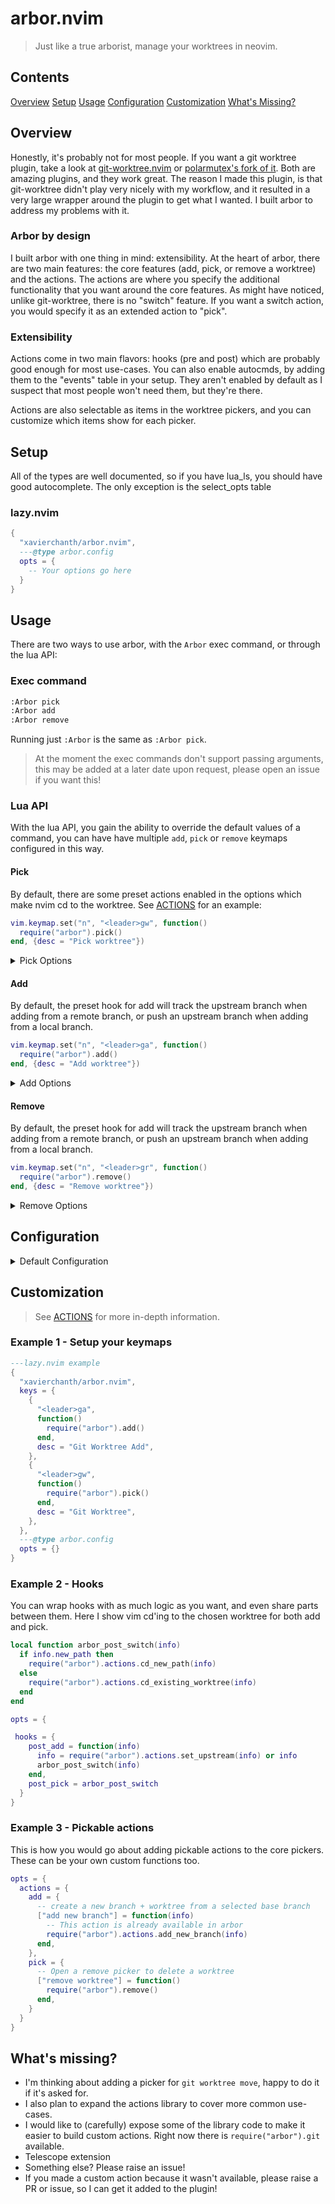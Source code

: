 # arbor.nvim

> Just like a true arborist, manage your worktrees in neovim.

## Contents

[Overview](#Overview)
[Setup](#Setup)
[Usage](#Usage)
[Configuration](#Configuration)
[Customization](#Customization)
[What's Missing?](#What's-Missing?)

## Overview

Honestly, it's probably not for most people. If you want a git worktree plugin,
take a look at
[git-worktree.nvim](https://github.com/ThePrimeagen/git-worktree.nvim) or
[polarmutex's fork of it](https://github.com/polarmutex/git-worktree.nvim).
Both are amazing plugins, and they work great. The reason I made this plugin, is
that git-worktree didn't play very nicely with my workflow, and it resulted in
a very large wrapper around the plugin to get what I wanted. I built arbor to 
address my problems with it.

### Arbor by design

I built arbor with one thing in mind: extensibility. At the heart of arbor,
there are two main features: the core features (add, pick, or remove a worktree)
and the actions. The actions are where you specify the additional functionality
that you want around the core features. As might have noticed, unlike
git-worktree, there is no "switch" feature. If you want a switch action, you
would specify it as an extended action to "pick".

### Extensibility

Actions come in two main flavors: hooks (pre and post) which are probably good
enough for most use-cases. You can also enable autocmds, by adding them to the
"events" table in your setup. They aren't enabled by default as I suspect that
most people won't need them, but they're there.

Actions are also selectable as items in the worktree pickers, and you can
customize which items show for each picker.

## Setup

All of the types are well documented, so if you have lua_ls, you should have
good autocomplete. The only exception is the select_opts table

### lazy.nvim

```lua
{
  "xavierchanth/arbor.nvim",
  ---@type arbor.config
  opts = {
    -- Your options go here
  }
}
```

## Usage

There are two ways to use arbor, with the `Arbor` exec command, or through the
lua API:

### Exec command

```sh
:Arbor pick
:Arbor add
:Arbor remove
```

Running just `:Arbor` is the same as `:Arbor pick`.

> At the moment the exec commands don't support passing arguments, this may be
> added at a later date upon request, please open an issue if you want this!

### Lua API

With the lua API, you gain the ability to override the default values of a
command, you can have have multiple `add`, `pick` or `remove` keymaps configured
in this way.

#### Pick

By default, there are some preset actions enabled in the options which make
nvim cd to the worktree. See [ACTIONS](./ACTIONS.md#Wrapping-Functions) for an example:

```lua
vim.keymap.set("n", "<leader>gw", function()
  require("arbor").pick()
end, {desc = "Pick worktree"})
```

<details>
<summary>Pick Options</summary>

```lua
require("arbor").pick({
  hooks = {
    pre = function(info) end, -- Add a pre-hook
    post = function(info) end, -- Add a post-hook
  },
  preserve_default_hooks = true, -- Whether to also run the hooks in your config
  select_opts = nil, -- Passed to vim.ui.select/telescope/fzf for initial selection
  show_actions = true, -- show actions (the ones as selectable items)
  show_remote_branches = false, -- Include remote branches
})
```

</details>

#### Add

By default, the preset hook for add will track the upstream branch when adding
from a remote branch, or push an upstream branch when adding from a local branch.

```lua
vim.keymap.set("n", "<leader>ga", function()
  require("arbor").add()
end, {desc = "Add worktree"})
```


<details>
<summary>Add Options</summary>

```lua
require("arbor").add({
  hooks = {
    pre = function(info) end, -- Add a pre-hook
    post = function(info) end, -- Add a post-hook
  },
  preserve_default_hooks = true, -- Whether to also run the hooks in your config
  on_existing = function(info) end, -- Special hook to handle when the selected branch already exists
  path_input_opts = nil, -- Passed to vim.ui.input when prompted for worktree path
  branch_input_opts = nil, -- Passed to vim.ui.input when prompted for new branch name
  select_opts = nil, -- Passed to vim.ui.select/telescope/fzf for initial selection
  path_style = "smart", -- How we detect path name for a git ref
  -- Other options: "same", "basename", "prompt", function(git_info: arbor.git.info, local_branches?: string[]): string
  branch_style = "path", -- path will set the branch name to the same as the resolved path (relative to base)
  -- Other options: "git", "prompt"
  show_remote_branches = true, -- Include remote branches
  branch_pattern = nil, -- Filter branches with pattern (see man git-for-each-ref)
  show_actions = true, -- Show actions by default
})
```

</details>

#### Remove

By default, the preset hook for add will track the upstream branch when adding
from a remote branch, or push an upstream branch when adding from a local branch.

```lua
vim.keymap.set("n", "<leader>gr", function()
  require("arbor").remove()
end, {desc = "Remove worktree"})
```


<details>
<summary>Remove Options</summary>

```lua
require("arbor").remove({
  hooks = {
    pre = function(info) end, -- Add a pre-hook
    post = function(info) end, -- Add a post-hook
  },
  preserve_default_hooks = true, -- Whether to also run the hooks in your config
  select_opts = nil, -- Passed to vim.ui.select/telescope/fzf for initial selection
  branch_pattern = nil, -- Filter branches with pattern (see man git-for-each-ref)
  show_actions = true, -- show actions as selectable items
  force = false, -- pass force to git worktree remove
})
```

</details>

## Configuration

<details>
<summary>Default Configuration</summary>

  ```lua
opts = {
	apply_recommended = true, -- apply recommended settings
	-- this is aimed at providing a better out of the box experience, but
	-- can be disabled for a cleaner base for adding customization
	select = "vim", -- Which selector to use, other options: "telescope", "fzf"
	input = "vim", -- Only vim is available right not (vim.ui.input)
	highlight = {
		action = "String", -- highlight group for actions when using telescope/fzf
		branch = "Function", -- highlight group for branches when using telescope/fzf
	},
	notify = {
		lib = false, -- suppress warnings about importing the arbor.lib
		---@type boolean
		enabled = true, -- whether to enable notifications
		---@type integer|nil
		level = nil, -- maximum level that logs will show for
		---@type table|nil
		opts = nil, -- options table to pass to vim.notify
	},
	settings = {
		add = {
			--- Input options
			path_input_opts = nil, -- Passed to vim.ui.input when prompted for worktree path
			branch_input_opts = nil, -- Passed to vim.ui.input when prompted for new branch name
			select_opts = nil, -- Passed to vim.ui.select/telescope/fzf for initial selection

			--- Naming resolution
			path_style = "smart", -- How we detect path name for a git ref
			-- Other options: "same", "basename", "prompt", function(git_info: arbor.git.info, local_branches?: string[]): string
			branch_style = "path", -- path will set the branch name to the same as the resolved path (relative to base)
			-- Other options: "git", "prompt"

			--- Git options
			show_remote_branches = true, -- Include remote branches
			branch_pattern = nil, -- Filter branches with pattern (see man git-for-each-ref)
			show_actions = true, -- Show actions by default
		},
		remove = {
			select_opts = nil, -- Passed to vim.ui.select/telescope/fzf for initial selection
			branch_pattern = nil, -- Filter branches with pattern (see man git-for-each-ref)

			--- Git options
			show_actions = true, -- show actions as selectable items
			force = false, -- pass force to git worktree remove
		},
		pick = {
			select_opts = nil, -- Passed to vim.ui.select/telescope/fzf for initial selection

			--- Git options
			show_actions = true, -- show actions as selectable items
			show_remote_branches = false, -- Include remote branches
		},
	},
	git = {
		binary = "git", -- path to the git binary if it isn't on PATH
		main_branch = { "main", "master", "trunk" }, -- branch names to match as main
	},
	worktree = {
		normal = {
			base = "relative_common", -- Where to resolve the base of the repo from
			-- "relative_common" - relative to the git common dir (i.e. .git/)
			-- "relative_cwd" - relative to vim's cwd
			-- "absolute" - take path as it is
			path = "..", -- path to the base of the repo (relative to base, unless absolute is set)
		},
		bare = {
			base = "relative_common", -- same thing as above, but for bare repos
			path = ".",
		},
	},
	actions = {
		add = {}, -- pickable actions when running add()
		remove = {}, -- pickable actions when running remove()
		pick = {}, -- pickable actions when running pick()
	},
	hooks = { -- default hooks for each core feature
		pre_add = nil,
		post_add = nil,
		pre_remove = nil,
		post_remove = nil,
		pre_pick = nil,
		post_pick = nil,
	},
	events = {}, -- events to enable:
	-- ArborAddPre, ArborAddPost
	-- ArborRemovePre, ArborRemovePost
	-- ArborPickPre, ArborPickPost
}
```

</details>

## Customization

> See [ACTIONS](./ACTIONS.md) for more in-depth information.


### Example 1 - Setup your keymaps

```lua
---lazy.nvim example
{
  "xavierchanth/arbor.nvim",
  keys = {
    {
      "<leader>ga",
      function()
        require("arbor").add()
      end,
      desc = "Git Worktree Add",
    },
    {
      "<leader>gw",
      function()
        require("arbor").pick()
      end,
      desc = "Git Worktree",
    },
  },
  ---@type arbor.config
  opts = {}
}
```

### Example 2 - Hooks

You can wrap hooks with as much logic as you want, and even share parts between
them. Here I show vim cd'ing to the chosen worktree for both add and pick.

```lua
local function arbor_post_switch(info)
  if info.new_path then
    require("arbor").actions.cd_new_path(info)
  else
    require("arbor").actions.cd_existing_worktree(info)
  end
end

opts = {

 hooks = {
    post_add = function(info)
      info = require("arbor").actions.set_upstream(info) or info
      arbor_post_switch(info)
    end,
    post_pick = arbor_post_switch
  }
}
```

### Example 3 - Pickable actions

This is how you would go about adding pickable actions to the core pickers.
These can be your own custom functions too.
```lua
opts = {
  actions = {
    add = {
      -- create a new branch + worktree from a selected base branch
      ["add new branch"] = function(info)
        -- This action is already available in arbor
        require("arbor").actions.add_new_branch(info)
      end,
    },
    pick = {
      -- Open a remove picker to delete a worktree
      ["remove worktree"] = function()
        require("arbor").remove()
      end,
    }
  }
}
```

## What's missing?

- I'm thinking about adding a picker for `git worktree move`, happy to do it if
it's asked for.
- I also plan to expand the actions library to cover more common use-cases.
- I would like to (carefully) expose some of the library code to make it easier
  to build custom actions. Right now there is `require("arbor").git` available.
- Telescope extension
- Something else? Please raise an issue!
- If you made a custom action because it wasn't available, please raise a PR or
  issue, so I can get it added to the plugin!

